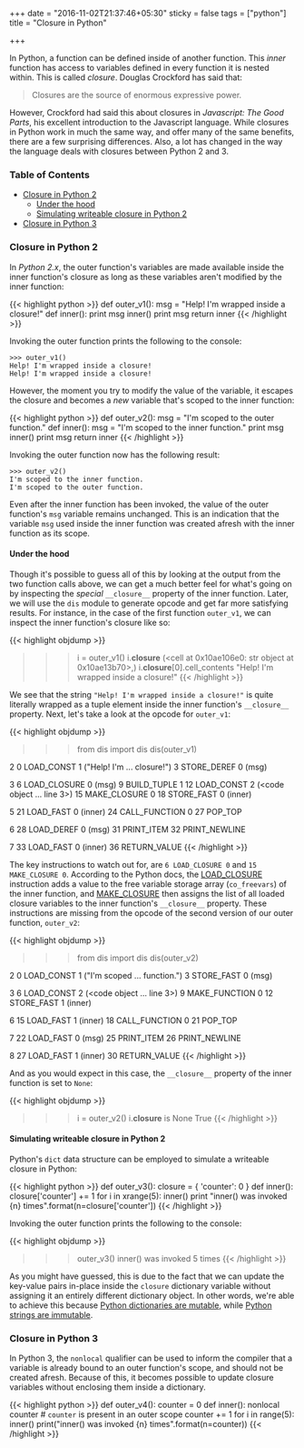 +++
date = "2016-11-02T21:37:46+05:30"
sticky = false
tags = ["python"]
title = "Closure in Python"

+++

In Python, a function can be defined inside of another function. This *inner* function has access to variables defined in every function it is nested within. This is called *closure*. Douglas Crockford has said that:

> Closures are the source of enormous expressive power.

However, Crockford had said this about closures in *Javascript: The Good Parts*, his excellent introduction to the Javascript language. While closures in Python work in much the same way, and offer many of the same benefits, there are a few surprising differences. Also, a lot has changed in the way the language deals with closures between Python 2 and 3.

### Table of Contents

* [Closure in Python 2](#closure-python-2)
  * [Under the hood](#closure-python-2-internals)
  * [Simulating writeable closure in Python 2](writeable-closure-python-2)
* [Closure in Python 3](#writeable-closure-python-3)


### <a name="closure-python-2"></a>Closure in Python 2

In *Python 2.x*, the outer function's variables are made available inside the inner function's closure as long as these variables aren't modified by the inner function:

{{< highlight python >}}
def outer_v1():
    msg = "Help! I'm wrapped inside a closure!"
    def inner():
        print msg
    inner()
    print msg
    return inner
{{< /highlight >}}

Invoking the outer function prints the following to the console:

```
>>> outer_v1()
Help! I'm wrapped inside a closure!
Help! I'm wrapped inside a closure!
```

However, the moment you try to modify the value of the variable, it escapes the closure and becomes a *new* variable that's scoped to the inner function:

{{< highlight python >}}
def outer_v2():
    msg = "I'm scoped to the outer function."
    def inner():
        msg = "I'm scoped to the inner function."
        print msg
    inner()
    print msg
    return inner
{{< /highlight >}}

Invoking the outer function now has the following result:

```
>>> outer_v2()
I'm scoped to the inner function.
I'm scoped to the outer function.
```

Even after the inner function has been invoked, the value of the outer function's `msg` variable remains unchanged. This is an indication that the variable `msg` used inside the inner function was created afresh with the inner function as its scope.

#### <a name="closure-python-2-internals"></a>Under the hood

Though it's possible to guess all of this by looking at the output from the two function calls above, we can get a much better feel for what's going on by inspecting the *special* `__closure__` property of the inner function. Later, we will use the `dis` module to generate opcode and get far more satisfying results. For instance, in the case of the first function `outer_v1`, we can inspect the inner function's closure like so:

{{< highlight objdump >}}
>>> i = outer_v1()
>>> i.__closure__
(<cell at 0x10ae106e0: str object at 0x10ae13b70>,)
>>> i.__closure__[0].cell_contents
"Help! I'm wrapped inside a closure!"
{{< /highlight >}}

We see that the string `"Help! I'm wrapped inside a closure!"` is quite literally wrapped as a tuple element inside the inner function's `__closure__` property. Next, let's take a look at the opcode for `outer_v1`:

{{< highlight objdump >}}
>>> from dis import dis
>>> dis(outer_v1)

2           0 LOAD_CONST               1 ("Help! I'm ... closure!")
            3 STORE_DEREF              0 (msg)

3           6 LOAD_CLOSURE             0 (msg)
            9 BUILD_TUPLE              1
           12 LOAD_CONST               2 (<code object ... line 3>)
           15 MAKE_CLOSURE             0
           18 STORE_FAST               0 (inner)

5          21 LOAD_FAST                0 (inner)
           24 CALL_FUNCTION            0
           27 POP_TOP

6          28 LOAD_DEREF               0 (msg)
           31 PRINT_ITEM
           32 PRINT_NEWLINE

7          33 LOAD_FAST                0 (inner)
           36 RETURN_VALUE
{{< /highlight >}}

The key instructions to watch out for, are `6 LOAD_CLOSURE 0` and `15 MAKE_CLOSURE 0`. According to the Python docs, the [LOAD_CLOSURE](https://docs.python.org/2/library/dis.html#opcode-LOAD_CLOSURE) instruction adds a value to the free variable storage array (`co_freevars`) of the inner function, and  [MAKE_CLOSURE](https://docs.python.org/2/library/dis.html#opcode-MAKE_CLOSURE) then assigns the list of all loaded closure variables to the inner function's `__closure__` property. These instructions are missing from the opcode of the second version of our outer function, `outer_v2`:

{{< highlight objdump >}}
>>> from dis import dis
>>> dis(outer_v2)

2           0 LOAD_CONST               1 ("I'm scoped ... function.")
            3 STORE_FAST               0 (msg)

3           6 LOAD_CONST               2 (<code object ... line 3>)
            9 MAKE_FUNCTION            0
           12 STORE_FAST               1 (inner)

6          15 LOAD_FAST                1 (inner)
           18 CALL_FUNCTION            0
           21 POP_TOP

7          22 LOAD_FAST                0 (msg)
           25 PRINT_ITEM
           26 PRINT_NEWLINE

8          27 LOAD_FAST                1 (inner)
           30 RETURN_VALUE
{{< /highlight >}}

And as you would expect in this case, the `__closure__` property of the inner function is set to `None`:

{{< highlight objdump >}}
>>> i = outer_v2()
>>> i.__closure__ is None
True
{{< /highlight >}}

#### <a name="writeable-closure-python-2"></a>Simulating writeable closure in Python 2

Python's `dict` data structure can be employed to simulate a writeable closure in Python:

{{< highlight python >}}
def outer_v3():
    closure = { 'counter': 0 }
    def inner():
        closure['counter'] += 1
    for i in xrange(5):
        inner()
    print "inner() was invoked {n} times".format(n=closure['counter'])
{{< /highlight >}}

Invoking the outer function prints the following to the console:

{{< highlight objdump >}}
>>> outer_v3()
inner() was invoked 5 times
{{< /highlight >}}

As you might have guessed, this is due to the fact that we can update the key-value pairs in-place inside the `closure` dictionary variable without assigning it an entirely different dictionary object. In other words, we're able to achieve this because [Python dictionaries are mutable](https://docs.python.org/2/library/stdtypes.html#mapping-types-dict), while [Python strings are immutable](https://docs.python.org/2/library/stdtypes.html#typesseq-mutable).

### <a name="writeable-closure-python-3"></a>Closure in Python 3

In Python 3, the `nonlocal` qualifier can be used to inform the compiler that a variable is already bound to an outer function's scope, and should not be created afresh. Because of this, it becomes possible to update closure variables without enclosing them inside a dictionary.

{{< highlight python >}}
def outer_v4():
    counter = 0
    def inner():
        nonlocal counter  # `counter` is present in an outer scope
        counter += 1
    for i in range(5):
        inner()
    print("inner() was invoked {n} times".format(n=counter))
{{< /highlight >}}
